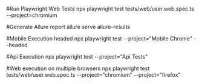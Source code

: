 #Run Playwright Web Tests
npx playwright test tests/web/user.web.spec.ts --project=chromium   

#Generate  Allure report
allure serve allure-results  

#Mobile Execution headed
npx playwright test --project="Mobile Chrome" --headed

#Api Execution
npx playwright test --project="Api Tests"

#Web execution on multiple browsers
npx playwright test tests/web/user.web.spec.ts --project="chromium" --project="firefox"
